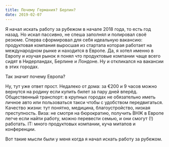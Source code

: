 ```yaml
---
title: Почему Германия? Берлин?
date: 2019-02-07
---
```


Я начал искать работу за рубежом в начале 2018 года, то есть год назад. Но искал пассивно, не спеша заполнял и полировал своё резюме. Сперва сформировал для себя идеальную вакансию: продуктовая компания выросшая из стартапа которая работает на международном рынке и находится в Европе. Да, я хотел именно в Европу и изучая рынок я понял что продуктовые компании чаще всего сидят в Нидерландах, Берлине и Лондоне. Ну и откликался на вакансии в этих городах.

Так значит почему Европа?

Ну, тут уже ответ прост. Недалеко от дома: за €200 и 9 часов можно вернутся на родину если купить билет за пару дней вперёд. Общественный транспорт: в крупных городах не обязательно иметь личное авто или пользоваться такси чтобы с удобством передвигаться. Качество жизни: тут понятно, медицина, благоустройство, низкая преступность. Виза: не смотря на бюрократию, получить ВНЖ в Европе легче если найти работу, можно перевести семью, и они смогут (!) работать. IT: много продуктовых компании, куча митапов и конференции.

Вот такие мысли были у меня когда я начал искать работу за рубежом.

